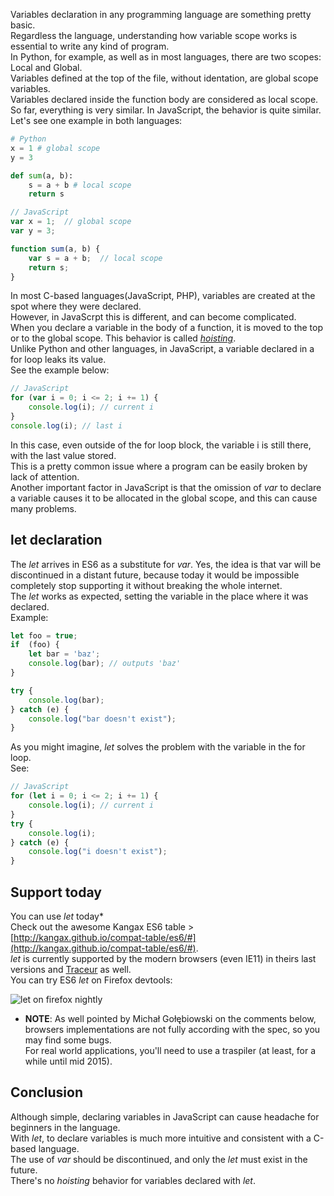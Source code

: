 <!--
layout: post
title: What you need to know about block scope - let
date: 2014-08-28T01:58:23.465Z
comments: true
published: true
keywords:
description: An introduction to block scope on ES6
categories: scope, articles, basics
authorName: Jaydson Gomes
authorLink: http://twitter.com/jaydson
authorDescription: JavaScript enthusiast - FrontEnd Engineer at Terra Networks - BrazilJS and RSJS curator
authorPicture: https://pbs.twimg.com/profile_images/453720347620032512/UM2nE21c_400x400.jpeg
-->
<!--more-->
Variables declaration in any programming language are something pretty basic.  
Regardless the language, understanding how variable scope works is essential to write any kind of program.  
In Python, for example, as well as in most languages​​, there are two scopes: Local and Global.  
Variables defined at the top of the file, without identation, are global scope variables.  
Variables declared inside the function body are considered as local scope.  
So far, everything is very similar. In JavaScript, the behavior is quite similar.  
Let's see one example in both languages:  
```python
# Python
x = 1 # global scope
y = 3

def sum(a, b):
	s = a + b # local scope
	return s
```

```javascript
// JavaScript
var x = 1;  // global scope
var y = 3;

function sum(a, b) {
	var s = a + b;  // local scope
	return s;
}
```

In most C-based languages(JavaScript, PHP), variables are created at the spot where they were declared.  
However, in JavaScrpt this is different, and can become complicated.  
When you declare a variable in the body of a function, it is moved to the top or to the global scope. This behavior is called [_hoisting_](https://developer.mozilla.org/en-US/docs/Web/JavaScript/Reference/Statements/var#var_hoisting).  
Unlike Python and other languages, in JavaScript, a variable declared in a for loop leaks its value.  
See the example below:  
```javascript
// JavaScript
for (var i = 0; i <= 2; i += 1) {
	console.log(i); // current i
}
console.log(i); // last i
```

In this case, even outside of the for loop block, the variable i is still there, with the last value stored.  
This is a pretty common issue where a program can be easily broken by lack of attention.  
Another important factor in JavaScript is that the omission of _var_ to declare a variable causes it to be allocated in the global scope, and this can cause many problems.  

## let declaration
The _let_ arrives in ES6 as a substitute for _var_. Yes, the idea is that var will be discontinued in a distant future,  because today it would be impossible completely stop supporting it without breaking the whole internet.  
The _let_ works as expected, setting the variable in the place where it was declared.  
Example:  
```javascript
let foo = true;
if  (foo) {
	let bar = 'baz';
	console.log(bar); // outputs 'baz'
}

try {
	console.log(bar);
} catch (e) {
	console.log("bar doesn't exist");
}
```
As you might imagine, _let_ solves the problem with the variable in the for loop.  
See:  
```javascript
// JavaScript
for (let i = 0; i <= 2; i += 1) {
	console.log(i); // current i
}
try {
	console.log(i);
} catch (e) {
	console.log("i doesn't exist");
}
```

## Support today
You can use _let_ today*  
Check out the awesome Kangax ES6 table > [http://kangax.github.io/compat-table/es6/#](http://kangax.github.io/compat-table/es6/#).  
_let_ is currently supported by the modern browsers (even IE11) in theirs last versions and [Traceur](https://github.com/google/traceur-compiler) as well.  
You can try ES6 _let_ on Firefox devtools:  

![let on firefox nightly](/img/let.gif)  

* __NOTE__: As well pointed by Michał Gołębiowski on the comments below, browsers implementations are not fully according with the spec, so you may find some bugs.  
For real world applications, you'll need to use a traspiler (at least, for a while until mid 2015).  

## Conclusion
Although simple, declaring variables in JavaScript can cause headache for beginners in the language.  
With _let_, to declare variables is much more intuitive and consistent with a C-based language.  
The use of _var_ should be discontinued, and only the _let_ must exist in the future.  
There's no _hoisting_ behavior for variables declared with _let_.  

